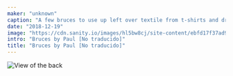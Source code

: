 ```yaml
---
maker: "unknown"
caption: "A few bruces to use up left over textile from t-shirts and dresses"
date: "2018-12-19"
image: "https://cdn.sanity.io/images/hl5bw8cj/site-content/ebfd17f37ad974a3d2814f4d03a7dbe4db3608a8-2000x1296.jpg"
intro: "Bruces by Paul [No traducido]"
title: "Bruces by Paul [No traducido]"
---
```


![View of the back](https://posts.freesewing.org/uploads/bruces_by_paul_back_19f9daa0e8.jpg "View of the back")
